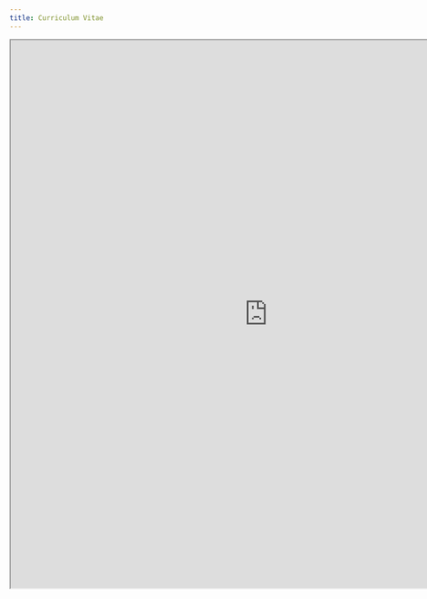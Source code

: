 ```yaml
---
title: Curriculum Vitae
---
```


<p style="text-align:center;">
<iframe src="https://drive.google.com/file/d/1ITWSa_e-l6r_X0lqTuAkS6_zQoWPkhNg/preview" width="900" height="960" allow="autoplay"></iframe>
</p>
